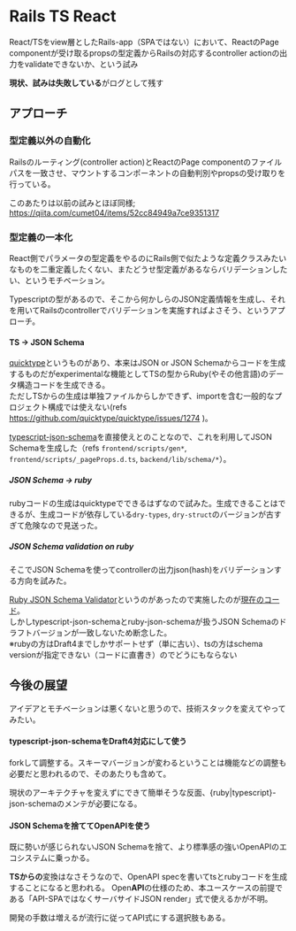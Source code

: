 # Rails TS React
React/TSをview層としたRails-app（SPAではない）において、ReactのPage componentが受け取るpropsの型定義からRailsの対応するcontroller actionの出力をvalidateできないか、という試み

**現状、試みは失敗している**がログとして残す

## アプローチ

### 型定義以外の自動化
Railsのルーティング(controller action)とReactのPage componentのファイルパスを一致させ、マウントするコンポーネントの自動判別やpropsの受け取りを行っている。

このあたりは以前の試みとほぼ同様; https://qiita.com/cumet04/items/52cc84949a7ce9351317

### 型定義の一本化
React側でパラメータの型定義をやるのにRails側で似たような定義クラスみたいなものを二重定義したくない、またどうせ型定義があるならバリデーションしたい、というモチベーション。

Typescriptの型があるので、そこから何かしらのJSON定義情報を生成し、それを用いてRailsのcontrollerでバリデーションを実施すればよさそう、というアプローチ。

#### TS -> JSON Schema
[quicktype](https://quicktype.io/)というものがあり、本来はJSON or JSON Schemaからコードを生成するものだがexperimentalな機能としてTSの型からRuby(やその他言語)のデータ構造コードを生成できる。  
ただしTSからの生成は単独ファイルからしかできず、importを含む一般的なプロジェクト構成では使えない(refs https://github.com/quicktype/quicktype/issues/1274 )。

[typescript-json-schema](https://github.com/YousefED/typescript-json-schema)を直接使えとのことなので、これを利用してJSON Schemaを生成した（refs `frontend/scripts/gen*`, `frontend/scripts/_pageProps.d.ts`, `backend/lib/schema/*`）。

##### JSON Schema -> ruby
rubyコードの生成はquicktypeでできるはずなので試みた。生成できることはできるが、生成コードが依存している`dry-types`, `dry-struct`のバージョンが古すぎて危険なので見送った。

##### JSON Schema validation on ruby
そこでJSON Schemaを使ってcontrollerの出力json(hash)をバリデーションする方向を試みた。

[Ruby JSON Schema Validator](https://github.com/ruby-json-schema/json-schema)というのがあったので実施したのが[現在のコード](https://github.com/cumet04/rails_ts_react/tree/json-schema)。  
しかしtypescript-json-schemaとruby-json-schemaが扱うJSON Schemaのドラフトバージョンが一致しないため断念した。  
※rubyの方はDraft4までしかサポートせず（単に古い）、tsの方はschema versionが指定できない（コードに直書き）のでどうにもならない

## 今後の展望
アイデアとモチベーションは悪くないと思うので、技術スタックを変えてやってみたい。

#### typescript-json-schemaをDraft4対応にして使う
forkして調整する。スキーマバージョンが変わるということは機能などの調整も必要だと思われるので、そのあたりも含めて。

現状のアーキテクチャを変えずにできて簡単そうな反面、{ruby|typescript}-json-schemaのメンテが必要になる。

#### JSON Schemaを捨ててOpenAPIを使う
既に勢いが感じられないJSON Schemaを捨て、より標準感の強いOpenAPIのエコシステムに乗っかる。

**TSからの**変換はなさそうなので、OpenAPI specを書いてtsとrubyコードを生成することになると思われる。
Open**API**の仕様のため、本ユースケースの前提である「API-SPAではなくサーバサイドJSON render」式で使えるかが不明。

開発の手数は増えるが流行に従ってAPI式にする選択肢もある。
